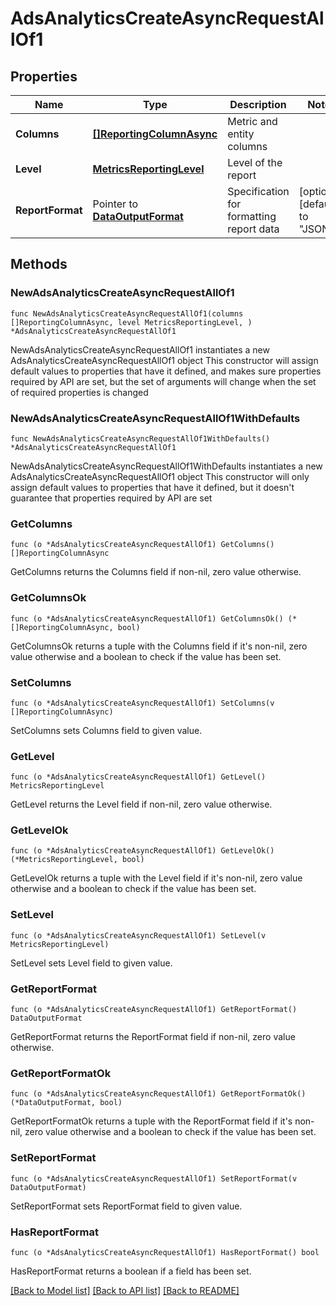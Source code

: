 # AdsAnalyticsCreateAsyncRequestAllOf1

## Properties

Name | Type | Description | Notes
------------ | ------------- | ------------- | -------------
**Columns** | [**[]ReportingColumnAsync**](ReportingColumnAsync.md) | Metric and entity columns | 
**Level** | [**MetricsReportingLevel**](MetricsReportingLevel.md) | Level of the report | 
**ReportFormat** | Pointer to [**DataOutputFormat**](DataOutputFormat.md) | Specification for formatting report data | [optional] [default to "JSON"]

## Methods

### NewAdsAnalyticsCreateAsyncRequestAllOf1

`func NewAdsAnalyticsCreateAsyncRequestAllOf1(columns []ReportingColumnAsync, level MetricsReportingLevel, ) *AdsAnalyticsCreateAsyncRequestAllOf1`

NewAdsAnalyticsCreateAsyncRequestAllOf1 instantiates a new AdsAnalyticsCreateAsyncRequestAllOf1 object
This constructor will assign default values to properties that have it defined,
and makes sure properties required by API are set, but the set of arguments
will change when the set of required properties is changed

### NewAdsAnalyticsCreateAsyncRequestAllOf1WithDefaults

`func NewAdsAnalyticsCreateAsyncRequestAllOf1WithDefaults() *AdsAnalyticsCreateAsyncRequestAllOf1`

NewAdsAnalyticsCreateAsyncRequestAllOf1WithDefaults instantiates a new AdsAnalyticsCreateAsyncRequestAllOf1 object
This constructor will only assign default values to properties that have it defined,
but it doesn't guarantee that properties required by API are set

### GetColumns

`func (o *AdsAnalyticsCreateAsyncRequestAllOf1) GetColumns() []ReportingColumnAsync`

GetColumns returns the Columns field if non-nil, zero value otherwise.

### GetColumnsOk

`func (o *AdsAnalyticsCreateAsyncRequestAllOf1) GetColumnsOk() (*[]ReportingColumnAsync, bool)`

GetColumnsOk returns a tuple with the Columns field if it's non-nil, zero value otherwise
and a boolean to check if the value has been set.

### SetColumns

`func (o *AdsAnalyticsCreateAsyncRequestAllOf1) SetColumns(v []ReportingColumnAsync)`

SetColumns sets Columns field to given value.


### GetLevel

`func (o *AdsAnalyticsCreateAsyncRequestAllOf1) GetLevel() MetricsReportingLevel`

GetLevel returns the Level field if non-nil, zero value otherwise.

### GetLevelOk

`func (o *AdsAnalyticsCreateAsyncRequestAllOf1) GetLevelOk() (*MetricsReportingLevel, bool)`

GetLevelOk returns a tuple with the Level field if it's non-nil, zero value otherwise
and a boolean to check if the value has been set.

### SetLevel

`func (o *AdsAnalyticsCreateAsyncRequestAllOf1) SetLevel(v MetricsReportingLevel)`

SetLevel sets Level field to given value.


### GetReportFormat

`func (o *AdsAnalyticsCreateAsyncRequestAllOf1) GetReportFormat() DataOutputFormat`

GetReportFormat returns the ReportFormat field if non-nil, zero value otherwise.

### GetReportFormatOk

`func (o *AdsAnalyticsCreateAsyncRequestAllOf1) GetReportFormatOk() (*DataOutputFormat, bool)`

GetReportFormatOk returns a tuple with the ReportFormat field if it's non-nil, zero value otherwise
and a boolean to check if the value has been set.

### SetReportFormat

`func (o *AdsAnalyticsCreateAsyncRequestAllOf1) SetReportFormat(v DataOutputFormat)`

SetReportFormat sets ReportFormat field to given value.

### HasReportFormat

`func (o *AdsAnalyticsCreateAsyncRequestAllOf1) HasReportFormat() bool`

HasReportFormat returns a boolean if a field has been set.


[[Back to Model list]](../README.md#documentation-for-models) [[Back to API list]](../README.md#documentation-for-api-endpoints) [[Back to README]](../README.md)


